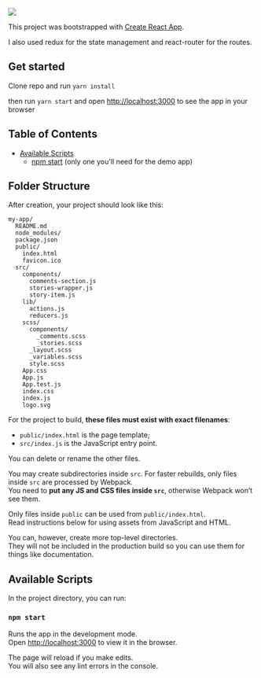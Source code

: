 ![](images/hcknws1.png)

This project was bootstrapped with [Create React App](https://github.com/facebook/create-react-app).

I also used redux for the state management and react-router for the routes.

## Get started

Clone repo and run `yarn install`

then run `yarn start` and open  [http://localhost:3000](http://localhost:3000) to see the app in your browser

## Table of Contents

- [Available Scripts](#available-scripts)
  - [npm start](#npm-start) (only one you'll need for the demo app)


## Folder Structure

After creation, your project should look like this:

```
my-app/
  README.md
  node_modules/
  package.json
  public/
    index.html
    favicon.ico
  src/
    components/
      comments-section.js
      stories-wrapper.js
      story-item.js
    lib/
      actions.js
      reducers.js
    scss/
      components/
        _comments.scss
        _stories.scss
      _layout.scss
      _variables.scss
      style.scss
    App.css
    App.js
    App.test.js
    index.css
    index.js
    logo.svg
```

For the project to build, **these files must exist with exact filenames**:

- `public/index.html` is the page template;
- `src/index.js` is the JavaScript entry point.

You can delete or rename the other files.

You may create subdirectories inside `src`. For faster rebuilds, only files inside `src` are processed by Webpack.<br>
You need to **put any JS and CSS files inside `src`**, otherwise Webpack won’t see them.

Only files inside `public` can be used from `public/index.html`.<br>
Read instructions below for using assets from JavaScript and HTML.

You can, however, create more top-level directories.<br>
They will not be included in the production build so you can use them for things like documentation.

## Available Scripts

In the project directory, you can run:

### `npm start`

Runs the app in the development mode.<br>
Open [http://localhost:3000](http://localhost:3000) to view it in the browser.

The page will reload if you make edits.<br>
You will also see any lint errors in the console.
